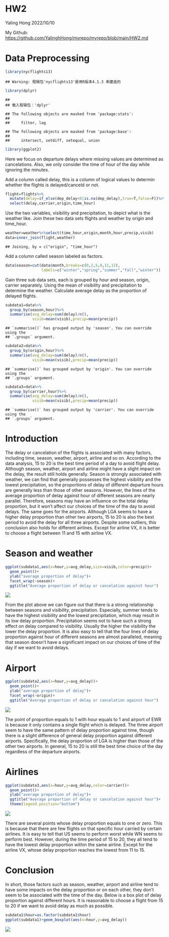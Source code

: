 HW2
================
Yaling Hong
2022/10/10

My Github:
<https://github.com/YalinghHong/myrepo/myrepo/blob/main/HW2.md>

# Data Preprocessing

``` r
library(nycflights13)
```

    ## Warning: 程辑包'nycflights13'是用R版本4.1.3 来建造的

``` r
library(dplyr)
```

    ## 
    ## 载入程辑包：'dplyr'

    ## The following objects are masked from 'package:stats':
    ## 
    ##     filter, lag

    ## The following objects are masked from 'package:base':
    ## 
    ##     intersect, setdiff, setequal, union

``` r
library(ggplot2)
```

Here we focus on departure delays where missing values are determined as
cancelations. Also, we only consider the time of hour of the day while
ignoring the minutes.

Add a column called delay, this is a column of logical values to
determin whether the flights is delayed/canceld or not.

``` r
flight=flights%>%
  mutate(delay=if_else(dep_delay<0|is.na(dep_delay),true=T,false=F))%>%
  select(delay,carrier,origin,time_hour)
```

Use the two variables, visibility and precipitation, to depict what is
the weather like. Join these two data sets flights and weather by origin
and time_hour.

``` r
weather=weather%>%select(time_hour,origin,month,hour,precip,visib)
data=inner_join(flight,weather)
```

    ## Joining, by = c("origin", "time_hour")

Add a column called season labeled as factors.

``` r
data$season=cut(data$month,breaks=c(0,2,5,8,11,12),
                labels=c("winter","spring","summer","fall","winter"))
```

Gain three sub data sets, each is grouped by hour and season, origin,
carrier separately. Using the mean of visibility and precipitation to
determine the weather. Calculate average delay as the proportion of
delayed flights.

``` r
subdata1=data%>%
  group_by(season,hour)%>%
  summarise(avg_delay=sum(delay)/n(),
            visib=mean(visib),precip=mean(precip))
```

    ## `summarise()` has grouped output by 'season'. You can override using the
    ## `.groups` argument.

``` r
subdata2=data%>%
  group_by(origin,hour)%>%
  summarise(avg_delay=sum(delay)/n(),
            visib=mean(visib),precip=mean(precip))
```

    ## `summarise()` has grouped output by 'origin'. You can override using the
    ## `.groups` argument.

``` r
subdata3=data%>%
  group_by(carrier,hour)%>%
  summarise(avg_delay=sum(delay)/n(),
            visib=mean(visib),precip=mean(precip))
```

    ## `summarise()` has grouped output by 'carrier'. You can override using the
    ## `.groups` argument.

# Introduction

The delay or cancelation of the flights is associated with many factors,
including time, season, weather, airport, airline and so on. According
to the data analysis, 15 to 20 is the best time period of a day to avoid
flight delay. Although season, weather, airport and airline might have a
slight impact on the delay, the result still holds generally. Season is
strongly associated with weather, we can find that generally possesses
the highest visibility and the lowest precipitation, so the proportions
of delay of different departure hours are generally less than those of
other seasons. However, the lines of the average proportion of delay
against hour of different seasons are nearly parallel. Therefore,
seasons may have an influence on the total delay proportion, but it
won’t affect our choices of the time of the day to avoid delays. The
same goes for the airports. Although LGA seems to have a higher delay
proportion than other two airports, 15 to 20 is also the best period to
avoid the delay for all three airports. Despite some outliers, this
conclusion also holds for different airlines. Except for airline VX, it
is better to choose a flight between 11 and 15 with airline VX.

# Season and weather

``` r
ggplot(subdata1,aes(x=hour,y=avg_delay,size=visib,color=precip))+
  geom_point()+
  ylab("average proportion of delay")+
  facet_wrap(~season)+
  ggtitle("Average proportion of delay or cancelation against hour")
```

![](HW2_files/figure-gfm/unnamed-chunk-6-1.png)<!-- -->

From the plot above we can figure out that there is a strong
relationship between seasons and visibility, precipitation. Especially,
summer tends to have the highest visibility and the lowest
precipitation, which may result in its low delay proportion.
Precipitation seems not to have such a strong effect on delay compared
to visibility. Usually the higher the visibility the lower the delay
proportion. It is also easy to tell that the four lines of delay
proportion against hour of different seasons are almost paralleled,
meaning that season doesn’t have a significant impact on our choices of
time of the day if we want to avoid delays.

# Airport

``` r
ggplot(subdata2,aes(x=hour,y=avg_delay))+
  geom_point()+
  ylab("average proportion of delay")+
  facet_wrap(~origin)+
  ggtitle("Average proportion of delay or cancelation against hour")
```

![](HW2_files/figure-gfm/unnamed-chunk-7-1.png)<!-- -->

The point of proportion equals to 1 with hour equals to 1 and airport of
EWR is because it only contains a single flight which is delayed. The
three airport seem to have the same pattern of delay proportion against
time, though there is a slight difference of general delay proportion
against different airports. Specifically, the delay proportion of LGA is
higher than those of the other two airports. In general, 15 to 20 is
still the best time choice of the day regardless of the departure
airports.

# Airlines

``` r
ggplot(subdata3,aes(x=hour,y=avg_delay,color=carrier))+
  geom_point()+
  ylab("average proportion of delay")+
  ggtitle("Average proportion of delay or cancelation against hour")+
  theme(legend.position="bottom")
```

![](HW2_files/figure-gfm/unnamed-chunk-8-1.png)<!-- -->

There are several points whose delay proportion equals to one or zero.
This is because that there are few flights on that specific hour carried
by certain airlines. It is easy to tell that US seems to perform worst
while WN seems to perform best. However, during the time period of 15 to
20, they all tend to have the lowest delay proportion within the same
airline. Except for the airline VX, whose delay proportion reaches the
lowest from 11 to 15.

# Conclusion

In short, those factors such as season, weather, airport and airline
tend to have some impacts on the delay proportion or on each other, they
don’t seem to be associated with the time of the day. Below is a box
plot of delay proportion against different hours. It is reasonable to
choose a flight from 15 to 20 if we want to avoid delay as much as
possible.

``` r
subdata1$hour=as.factor(subdata1$hour)
ggplot(subdata1)+geom_boxplot(aes(x=hour,y=avg_delay))
```

![](HW2_files/figure-gfm/unnamed-chunk-9-1.png)<!-- -->
